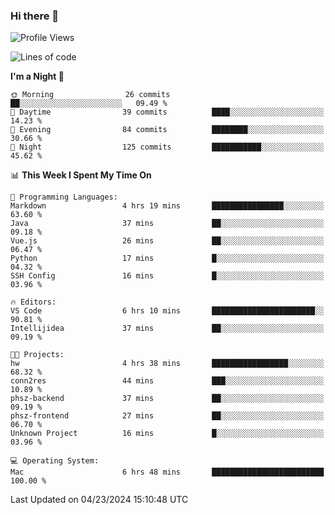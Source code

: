 ### Hi there 👋

<!--
**ALiersEL/ALiersEL** is a ✨ _special_ ✨ repository because its `README.md` (this file) appears on your GitHub profile.

Here are some ideas to get you started:

- 🔭 I’m currently working on ...
- 🌱 I’m currently learning ...
- 👯 I’m looking to collaborate on ...
- 🤔 I’m looking for help with ...
- 💬 Ask me about ...
- 📫 How to reach me: ...
- 😄 Pronouns: ...
- ⚡ Fun fact: ...
-->

<!--START_SECTION:waka-->
![Profile Views](http://img.shields.io/badge/Profile%20Views-0-blue)

![Lines of code](https://img.shields.io/badge/From%20Hello%20World%20I%27ve%20Written-7.6%20million%20lines%20of%20code-blue)

**I'm a Night 🦉** 

```text
🌞 Morning                26 commits          ██░░░░░░░░░░░░░░░░░░░░░░░   09.49 % 
🌆 Daytime                39 commits          ████░░░░░░░░░░░░░░░░░░░░░   14.23 % 
🌃 Evening                84 commits          ████████░░░░░░░░░░░░░░░░░   30.66 % 
🌙 Night                  125 commits         ███████████░░░░░░░░░░░░░░   45.62 % 
```


📊 **This Week I Spent My Time On** 

```text
💬 Programming Languages: 
Markdown                 4 hrs 19 mins       ████████████████░░░░░░░░░   63.60 % 
Java                     37 mins             ██░░░░░░░░░░░░░░░░░░░░░░░   09.18 % 
Vue.js                   26 mins             ██░░░░░░░░░░░░░░░░░░░░░░░   06.47 % 
Python                   17 mins             █░░░░░░░░░░░░░░░░░░░░░░░░   04.32 % 
SSH Config               16 mins             █░░░░░░░░░░░░░░░░░░░░░░░░   03.96 % 

🔥 Editors: 
VS Code                  6 hrs 10 mins       ███████████████████████░░   90.81 % 
Intellijidea             37 mins             ██░░░░░░░░░░░░░░░░░░░░░░░   09.19 % 

🐱‍💻 Projects: 
hw                       4 hrs 38 mins       █████████████████░░░░░░░░   68.32 % 
conn2res                 44 mins             ███░░░░░░░░░░░░░░░░░░░░░░   10.89 % 
phsz-backend             37 mins             ██░░░░░░░░░░░░░░░░░░░░░░░   09.19 % 
phsz-frontend            27 mins             ██░░░░░░░░░░░░░░░░░░░░░░░   06.70 % 
Unknown Project          16 mins             █░░░░░░░░░░░░░░░░░░░░░░░░   03.96 % 

💻 Operating System: 
Mac                      6 hrs 48 mins       █████████████████████████   100.00 % 
```


 Last Updated on 04/23/2024 15:10:48 UTC
<!--END_SECTION:waka-->
